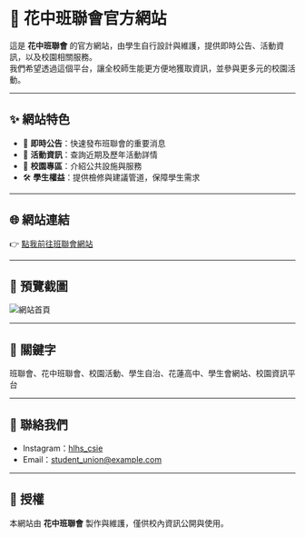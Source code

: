 # 🌸 花中班聯會官方網站

這是 **花中班聯會** 的官方網站，由學生自行設計與維護，提供即時公告、活動資訊，以及校園相關服務。  
我們希望透過這個平台，讓全校師生能更方便地獲取資訊，並參與更多元的校園活動。

---

## ✨ 網站特色
- 📢 **即時公告**：快速發布班聯會的重要消息  
- 🎉 **活動資訊**：查詢近期及歷年活動詳情  
- 🏫 **校園專區**：介紹公共設施與服務  
- 🛠 **學生權益**：提供檢修與建議管道，保障學生需求  

---

## 🌐 網站連結
👉 [點我前往班聯會網站](https://你的帳號.github.io/你的專案/)  

---

## 📸 預覽截圖
![網站首頁](./screenshot.png)

---

## 📌 關鍵字
班聯會、花中班聯會、校園活動、學生自治、花蓮高中、學生會網站、校園資訊平台  

---

## 🤝 聯絡我們
- Instagram：[hlhs_csie](https://www.instagram.com/hlhs_csie/)  
- Email：student_union@example.com  

---

## 📄 授權
本網站由 **花中班聯會** 製作與維護，僅供校內資訊公開與使用。  
